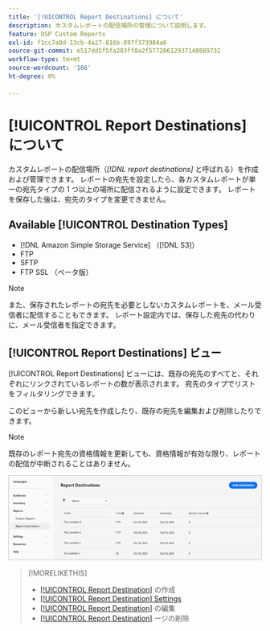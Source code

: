 ```yaml
---
title: '[!UICONTROL Report Destinations] について'
description: カスタムレポートの配信場所の管理について説明します。
feature: DSP Custom Reports
exl-id: f1cc7a0d-13cb-4a27-816b-897f373984a6
source-git-commit: e517dd5f5fa283ff8a2f57728612937148889732
workflow-type: tm+mt
source-wordcount: '166'
ht-degree: 0%

---
```


# [!UICONTROL Report Destinations] について

カスタムレポートの配信場所（*[!DNL report destinations]* と呼ばれる）を作成および管理できます。 レポートの宛先を設定したら、各カスタムレポートが単一の宛先タイプの 1 つ以上の場所に配信されるように設定できます。 レポートを保存した後は、宛先のタイプを変更できません。

## Available [!UICONTROL Destination Types]

* [!DNL Amazon Simple Storage Service] （[!DNL S3]）
* FTP
* SFTP
* FTP SSL （ベータ版）

>[!NOTE]
>
> また、保存されたレポートの宛先を必要としないカスタムレポートを、メール受信者に配信することもできます。 レポート設定内では、保存した宛先の代わりに、メール受信者を指定できます。

## [!UICONTROL Report Destinations] ビュー

[!UICONTROL Report Destinations] ビューには、既存の宛先のすべてと、それぞれにリンクされているレポートの数が表示されます。 宛先のタイプでリストをフィルタリングできます。

このビューから新しい宛先を作成したり、既存の宛先を編集および削除したりできます。

>[!NOTE]
>
>既存のレポート宛先の資格情報を更新しても、資格情報が有効な限り、レポートの配信が中断されることはありません。

![&#x200B; レポートの宛先 &#x200B;](/help/dsp/assets/report-destinations.png)

>[!MORELIKETHIS]
>
>* [[!UICONTROL Report Destination]](/help/dsp/reports/report-destinations/report-destination-create.md) の作成
>* [[!UICONTROL Report Destination] Settings](/help/dsp/reports/report-destinations/report-destination-settings.md)
>* [[!UICONTROL Report Destination]](/help/dsp/reports/report-destinations/report-destination-edit.md) の編集
>* [[!UICONTROL Report Destination]](/help/dsp/reports/report-destinations/report-destination-delete.md) ージの削除
